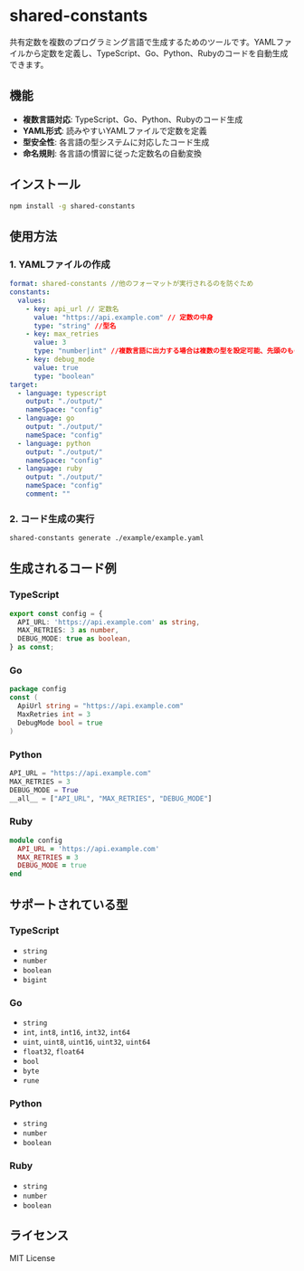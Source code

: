 # shared-constants

共有定数を複数のプログラミング言語で生成するためのツールです。YAMLファイルから定数を定義し、TypeScript、Go、Python、Rubyのコードを自動生成できます。

## 機能

- **複数言語対応**: TypeScript、Go、Python、Rubyのコード生成
- **YAML形式**: 読みやすいYAMLファイルで定数を定義
- **型安全性**: 各言語の型システムに対応したコード生成
- **命名規則**: 各言語の慣習に従った定数名の自動変換

## インストール

```bash
npm install -g shared-constants
```

## 使用方法

### 1. YAMLファイルの作成

```yaml
format: shared-constants //他のフォーマットが実行されるのを防ぐため
constants:
  values:
    - key: api_url // 定数名
      value: "https://api.example.com" // 定数の中身
      type: "string" //型名
    - key: max_retries
      value: 3
      type: "number|int" //複数言語に出力する場合は複数の型を設定可能、先頭のものから優先される
    - key: debug_mode
      value: true
      type: "boolean"
target:
  - language: typescript
    output: "./output/"
    nameSpace: "config"
  - language: go
    output: "./output/"
    nameSpace: "config"
  - language: python
    output: "./output/"
    nameSpace: "config"
  - language: ruby
    output: "./output/"
    nameSpace: "config"
    comment: ""
```

### 2. コード生成の実行

```bash
shared-constants generate ./example/example.yaml
```

## 生成されるコード例

### TypeScript
```typescript
export const config = {
  API_URL: 'https://api.example.com' as string,
  MAX_RETRIES: 3 as number,
  DEBUG_MODE: true as boolean,
} as const;
```

### Go
```go
package config
const (
  ApiUrl string = "https://api.example.com"
  MaxRetries int = 3
  DebugMode bool = true
)
```

### Python
```python
API_URL = "https://api.example.com"
MAX_RETRIES = 3
DEBUG_MODE = True
__all__ = ["API_URL", "MAX_RETRIES", "DEBUG_MODE"]
```

### Ruby
```ruby
module config
  API_URL = 'https://api.example.com'
  MAX_RETRIES = 3
  DEBUG_MODE = true
end
```

## サポートされている型

### TypeScript
- `string`
- `number`
- `boolean`
- `bigint`

### Go
- `string`
- `int`, `int8`, `int16`, `int32`, `int64`
- `uint`, `uint8`, `uint16`, `uint32`, `uint64`
- `float32`, `float64`
- `bool`
- `byte`
- `rune`

### Python
- `string`
- `number`
- `boolean`

### Ruby
- `string`
- `number`
- `boolean`

## ライセンス

MIT License
